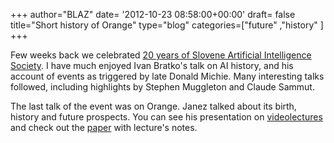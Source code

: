 +++
author="BLAZ"
date= '2012-10-23 08:58:00+00:00'
draft= false
title="Short history of Orange"
type="blog"
categories=["future" ,"history" ]
+++

Few weeks back we celebrated [20 years of Slovene Artificial Intelligence Society](http://ailab.ijs.si/dunja/TuringSLAIS-2012/). I have much enjoyed Ivan Bratko's talk on AI history, and his account of events as triggered by late Donald Michie. Many interesting talks followed, including highlights by Stephen Muggleton and Claude Sammut.

The last talk of the event was on Orange. Janez talked about its birth, history and future prospects. You can see his presentation on [videolectures](http://videolectures.net/is2012_demsar_orange/) and check out the [paper](http://ailab.ijs.si/dunja/TuringSLAIS-2012/Papers/Demsar_Orange.pdf) with lecture's notes.
